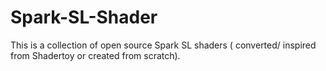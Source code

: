 # Spark-SL-Shader
This is a collection of open source Spark SL shaders ( converted/ inspired from Shadertoy or created from scratch).
